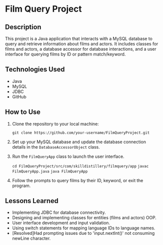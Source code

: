 # Film Query Project

## Description
This project is a Java application that interacts with a MySQL database to query and retrieve information about films and actors. It includes classes for films and actors, a database accessor for database interactions, and a user interface for querying films by ID or pattern match/keyword.

## Technologies Used
- Java
- MySQL
- JDBC
- GitHub

## How to Use
1. Clone the repository to your local machine:

	```git clone https://github.com/your-username/FilmQueryProject.git```

2. Set up your MySQL database and update the database connection details in the `DatabaseAccessorObject` class.

3. Run the `FilmQueryApp` class to launch the user interface.

	```cd FilmQueryProject/src/com/skilldistillery/filmquery/app```
	```javac FilmQueryApp.java```
	```java FilmQueryApp```

4. Follow the prompts to query films by their ID, keyword, or exit the program.

## Lessons Learned
- Implementing JDBC for database connectivity.
- Designing and implementing classes for entities (films and actors) OOP.
- User interface development and input validation.
- Using switch statements for mapping language IDs to language names.
- [Resolved]Had prompting issues due to 'input.nextInt()' not consuming newLine character.